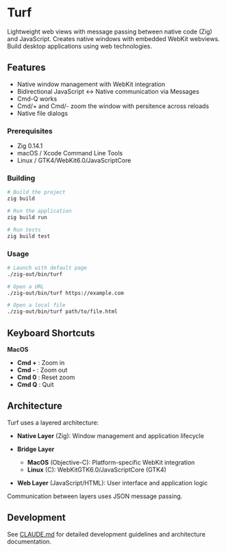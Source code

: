 # Turf

Lightweight web views with message passing between native code (Zig) and
JavaScript. Creates native windows with embedded WebKit webviews. Build desktop applications using web technologies. 

## Features

- Native window management with WebKit integration
- Bidirectional JavaScript ↔ Native communication via Messages
- Cmd-Q works
- Cmd/+ and Cmd/- zoom the window with persitence across reloads
- Native file dialogs


### Prerequisites

- Zig 0.14.1
- macOS / Xcode Command Line Tools
- Linux / GTK4/WebKit6.0/JavaScriptCore

### Building

```bash
# Build the project
zig build

# Run the application
zig build run

# Run tests
zig build test
```

### Usage

```bash
# Launch with default page
./zig-out/bin/turf

# Open a URL
./zig-out/bin/turf https://example.com

# Open a local file
./zig-out/bin/turf path/to/file.html
```

## Keyboard Shortcuts

**MacOS**
- **Cmd +** : Zoom in
- **Cmd -** : Zoom out
- **Cmd 0** : Reset zoom
- **Cmd Q** : Quit

## Architecture

Turf uses a layered architecture:

- **Native Layer** (Zig): Window management and application lifecycle

- **Bridge Layer** 
  - **MacOS** (Objective-C): Platform-specific WebKit integration
  - **Linux** (C): WebKitGTK6.0/JavaScriptCore (GTK4)

- **Web Layer** (JavaScript/HTML): User interface and application logic


Communication between layers uses JSON message passing.

## Development

See [CLAUDE.md](CLAUDE.md) for detailed development guidelines and architecture documentation.

